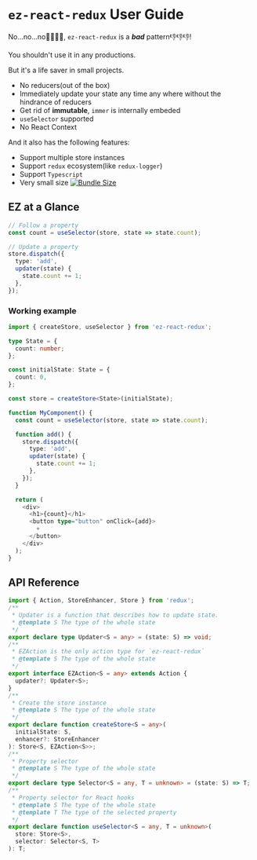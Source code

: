 # `ez-react-redux` User Guide

No...no...no🙅‍♂️🙅‍♀️, `ez-react-redux` is a **_bad_** pattern👎👎👎!

You shouldn't use it in any productions.

But it's a life saver in small projects.

- No reducers(out of the box)
- Immediately update your state any time any where without the hindrance of reducers
- Get rid of **immutable**, `immer` is internally embeded
- `useSelector` supported
- No React Context

And it also has the following features:

- Support multiple store instances
- Support `redux` ecosystem(like `redux-logger`)
- Support `Typescript`
- Very small size [![Bundle Size](https://badgen.net/bundlephobia/minzip/ez-react-redux)]()

## EZ at a Glance

```typescript
// Follow a property
const count = useSelector(store, state => state.count);

// Update a property
store.dispatch({
  type: 'add',
  updater(state) {
    state.count += 1;
  },
});
```

### Working example

```typescript
import { createStore, useSelector } from 'ez-react-redux';

type State = {
  count: number;
};

const initialState: State = {
  count: 0,
};

const store = createStore<State>(initialState);

function MyComponent() {
  const count = useSelector(store, state => state.count);

  function add() {
    store.dispatch({
      type: 'add',
      updater(state) {
        state.count += 1;
      },
    });
  }

  return (
    <div>
      <h1>{count}</h1>
      <button type="button" onClick={add}>
        +
      </button>
    </div>
  );
}
```

## API Reference

```typescript
import { Action, StoreEnhancer, Store } from 'redux';
/**
 * Updater is a function that describes how to update state.
 * @template S The type of the whole state
 */
export declare type Updater<S = any> = (state: S) => void;
/**
 * EZAction is the only action type for `ez-react-redux`
 * @template S The type of the whole state
 */
export interface EZAction<S = any> extends Action {
  updater?: Updater<S>;
}
/**
 * Create the store instance
 * @template S The type of the whole state
 */
export declare function createStore<S = any>(
  initialState: S,
  enhancer?: StoreEnhancer
): Store<S, EZAction<S>>;
/**
 * Property selector
 * @template S The type of the whole state
 */
export declare type Selector<S = any, T = unknown> = (state: S) => T;
/**
 * Property selector for React hooks
 * @template S The type of the whole state
 * @template T The type of the selected property
 */
export declare function useSelector<S = any, T = unknown>(
  store: Store<S>,
  selector: Selector<S, T>
): T;
```
